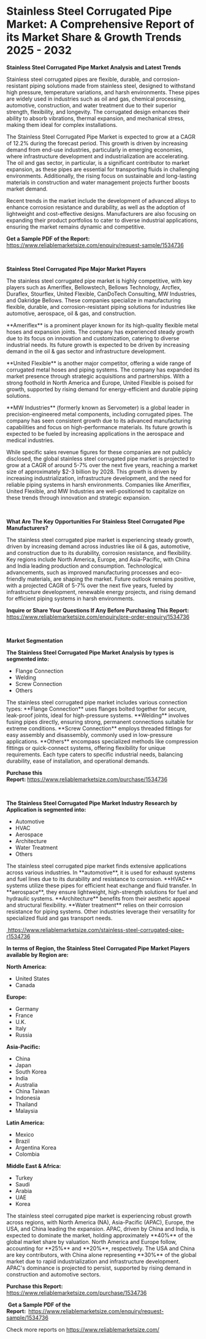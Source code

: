 <p><h1>Stainless Steel Corrugated Pipe Market: A Comprehensive Report of its Market Share & Growth Trends 2025 - 2032</h1></p><p><strong>Stainless Steel Corrugated Pipe Market Analysis and Latest Trends</strong></p>
<p><p>Stainless steel corrugated pipes are flexible, durable, and corrosion-resistant piping solutions made from stainless steel, designed to withstand high pressure, temperature variations, and harsh environments. These pipes are widely used in industries such as oil and gas, chemical processing, automotive, construction, and water treatment due to their superior strength, flexibility, and longevity. The corrugated design enhances their ability to absorb vibrations, thermal expansion, and mechanical stress, making them ideal for complex installations.</p><p>The Stainless Steel Corrugated Pipe Market is expected to grow at a CAGR of 12.2% during the forecast period. This growth is driven by increasing demand from end-use industries, particularly in emerging economies, where infrastructure development and industrialization are accelerating. The oil and gas sector, in particular, is a significant contributor to market expansion, as these pipes are essential for transporting fluids in challenging environments. Additionally, the rising focus on sustainable and long-lasting materials in construction and water management projects further boosts market demand.</p><p>Recent trends in the market include the development of advanced alloys to enhance corrosion resistance and durability, as well as the adoption of lightweight and cost-effective designs. Manufacturers are also focusing on expanding their product portfolios to cater to diverse industrial applications, ensuring the market remains dynamic and competitive.</p></p>
<p><strong>Get a Sample PDF of the Report:&nbsp;</strong> <a href="https://www.reliablemarketsize.com/enquiry/request-sample/1534736?utm_campaign=2124&utm_medium=2&utm_source=Github&utm_content=ia&utm_term=26012025&utm_id=stainless-steel-corrugated-pipe">https://www.reliablemarketsize.com/enquiry/request-sample/1534736</a></p>
<p>&nbsp;</p>
<p><strong>Stainless Steel Corrugated Pipe Major Market Players</strong></p>
<p><p>The stainless steel corrugated pipe market is highly competitive, with key players such as Ameriflex, Bellowstech, Bellows Technology, Arcflex, Duraflex, Stourflex, United Flexible, CanDoTech Consulting, MW Industries, and Oakridge Bellows. These companies specialize in manufacturing flexible, durable, and corrosion-resistant piping solutions for industries like automotive, aerospace, oil & gas, and construction.</p><p>**Ameriflex** is a prominent player known for its high-quality flexible metal hoses and expansion joints. The company has experienced steady growth due to its focus on innovation and customization, catering to diverse industrial needs. Its future growth is expected to be driven by increasing demand in the oil & gas sector and infrastructure development.</p><p>**United Flexible** is another major competitor, offering a wide range of corrugated metal hoses and piping systems. The company has expanded its market presence through strategic acquisitions and partnerships. With a strong foothold in North America and Europe, United Flexible is poised for growth, supported by rising demand for energy-efficient and durable piping solutions.</p><p>**MW Industries** (formerly known as Servometer) is a global leader in precision-engineered metal components, including corrugated pipes. The company has seen consistent growth due to its advanced manufacturing capabilities and focus on high-performance materials. Its future growth is expected to be fueled by increasing applications in the aerospace and medical industries.</p><p>While specific sales revenue figures for these companies are not publicly disclosed, the global stainless steel corrugated pipe market is projected to grow at a CAGR of around 5-7% over the next five years, reaching a market size of approximately $2-3 billion by 2028. This growth is driven by increasing industrialization, infrastructure development, and the need for reliable piping systems in harsh environments. Companies like Ameriflex, United Flexible, and MW Industries are well-positioned to capitalize on these trends through innovation and strategic expansion.</p></p>
<p>&nbsp;</p>
<p><strong>What Are The Key Opportunities For Stainless Steel Corrugated Pipe Manufacturers?</strong></p>
<p><p>The stainless steel corrugated pipe market is experiencing steady growth, driven by increasing demand across industries like oil & gas, automotive, and construction due to its durability, corrosion resistance, and flexibility. Key regions include North America, Europe, and Asia-Pacific, with China and India leading production and consumption. Technological advancements, such as improved manufacturing processes and eco-friendly materials, are shaping the market. Future outlook remains positive, with a projected CAGR of 5-7% over the next five years, fueled by infrastructure development, renewable energy projects, and rising demand for efficient piping systems in harsh environments.</p></p>
<p><strong>Inquire or Share Your Questions If Any Before Purchasing This Report:</strong> <a href="https://www.reliablemarketsize.com/enquiry/pre-order-enquiry/1534736?utm_campaign=2124&utm_medium=2&utm_source=Github&utm_content=ia&utm_term=26012025&utm_id=stainless-steel-corrugated-pipe">https://www.reliablemarketsize.com/enquiry/pre-order-enquiry/1534736</a></p>
<p>&nbsp;</p>
<p><strong>Market Segmentation</strong></p>
<p><strong>The Stainless Steel Corrugated Pipe Market Analysis by types is segmented into:</strong></p>
<p><ul><li>Flange Connection</li><li>Welding</li><li>Screw Connection</li><li>Others</li></ul></p>
<p><p>The stainless steel corrugated pipe market includes various connection types: **Flange Connection** uses flanges bolted together for secure, leak-proof joints, ideal for high-pressure systems. **Welding** involves fusing pipes directly, ensuring strong, permanent connections suitable for extreme conditions. **Screw Connection** employs threaded fittings for easy assembly and disassembly, commonly used in low-pressure applications. **Others** encompass specialized methods like compression fittings or quick-connect systems, offering flexibility for unique requirements. Each type caters to specific industrial needs, balancing durability, ease of installation, and operational demands.</p></p>
<p><strong>Purchase this Report:&nbsp;</strong><a href="https://www.reliablemarketsize.com/purchase/1534736?utm_campaign=2124&utm_medium=2&utm_source=Github&utm_content=ia&utm_term=26012025&utm_id=stainless-steel-corrugated-pipe">https://www.reliablemarketsize.com/purchase/1534736</a></p>
<p>&nbsp;</p>
<p><strong>The Stainless Steel Corrugated Pipe Market Industry Research by Application is segmented into:</strong></p>
<p><ul><li>Automotive</li><li>HVAC</li><li>Aerospace</li><li>Architecture</li><li>Water Treatment</li><li>Others</li></ul></p>
<p><p>The stainless steel corrugated pipe market finds extensive applications across various industries. In **automotive**, it is used for exhaust systems and fuel lines due to its durability and resistance to corrosion. **HVAC** systems utilize these pipes for efficient heat exchange and fluid transfer. In **aerospace**, they ensure lightweight, high-strength solutions for fuel and hydraulic systems. **Architecture** benefits from their aesthetic appeal and structural flexibility. **Water treatment** relies on their corrosion resistance for piping systems. Other industries leverage their versatility for specialized fluid and gas transport needs.</p></p>
<p><a href="https://www.reliablemarketsize.com/stainless-steel-corrugated-pipe-r1534736?utm_campaign=2124&utm_medium=2&utm_source=Github&utm_content=ia&utm_term=26012025&utm_id=stainless-steel-corrugated-pipe">&nbsp;https://www.reliablemarketsize.com/stainless-steel-corrugated-pipe-r1534736</a></p>
<p><strong>In terms of Region, the Stainless Steel Corrugated Pipe Market Players available by Region are:</strong></p>
<p>
    <p> <strong> North America: </strong>
        <ul>
            <li>United States</li>
            <li>Canada</li>
        </ul>
        </p> 
    <p> <strong> Europe: </strong>
        <ul>
            <li>Germany</li>
            <li>France</li>
            <li>U.K.</li>
            <li>Italy</li>
            <li>Russia</li>
        </ul>
        </p> 
    <p> <strong> Asia-Pacific: </strong>
        <ul>
            <li>China</li>
            <li>Japan</li>
            <li>South Korea</li>
            <li>India</li>
            <li>Australia</li>
            <li>China Taiwan</li>
            <li>Indonesia</li>
            <li>Thailand</li>
            <li>Malaysia</li>
        </ul>
        </p> 
    <p> <strong> Latin America: </strong>
        <ul>
            <li>Mexico</li>
            <li>Brazil</li>
            <li>Argentina Korea</li>
            <li>Colombia</li>
        </ul>
        </p> 
    <p> <strong> Middle East & Africa: </strong>
        <ul>
            <li>Turkey</li>
            <li>Saudi</li>
            <li>Arabia</li>
            <li>UAE</li>
            <li>Korea</li>
        </ul>
    </p>
    </p>
<p><p>The stainless steel corrugated pipe market is experiencing robust growth across regions, with North America (NA), Asia-Pacific (APAC), Europe, the USA, and China leading the expansion. APAC, driven by China and India, is expected to dominate the market, holding approximately **40%** of the global market share by valuation. North America and Europe follow, accounting for **25%** and **20%**, respectively. The USA and China are key contributors, with China alone representing **30%** of the global market due to rapid industrialization and infrastructure development. APAC's dominance is projected to persist, supported by rising demand in construction and automotive sectors.</p></p>
<p><strong>Purchase this Report: </strong><a href="https://www.reliablemarketsize.com/purchase/1534736?utm_campaign=2124&utm_medium=2&utm_source=Github&utm_content=ia&utm_term=26012025&utm_id=stainless-steel-corrugated-pipe">https://www.reliablemarketsize.com/purchase/1534736</a></p>
<p>&nbsp;<strong>Get a Sample PDF of the Report:&nbsp;&nbsp;</strong><a href="https://www.reliablemarketsize.com/enquiry/request-sample/1534736?utm_campaign=2124&utm_medium=2&utm_source=Github&utm_content=ia&utm_term=26012025&utm_id=stainless-steel-corrugated-pipe">https://www.reliablemarketsize.com/enquiry/request-sample/1534736</a></p>
<p><strong></strong></p>
<p>Check more reports on <a href="https://www.reliablemarketsize.com/?utm_campaign=2124&utm_medium=2&utm_source=Github&utm_content=ia&utm_term=26012025&utm_id=stainless-steel-corrugated-pipe">https://www.reliablemarketsize.com/</a></p>